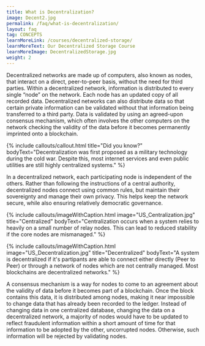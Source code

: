 ```yaml
---
title: What is Decentralization?
image: Decent2.jpg
permalink: /faq/what-is-decentralization/
layout: faq
tag: CONCEPTS
learnMoreLink: /courses/decentralized-storage/
learnMoreText: Our Decentralized Storage Course
learnMoreImage: DecentralizedStorage.jpg
weight: 2
---
```


Decentralized networks are made up of computers, also known as nodes, that interact on a direct, peer-to-peer basis, without the need for third parties. Within a decentralized network, information is distributed to every single “node” on the network. Each node has an updated copy of all recorded data. Decentralized networks can also distribute data so that certain private information can be validated without that information being transferred to a third party. Data is validated by using an agreed-upon consensus mechanism, which often involves the other computers on the network checking the validity of the data before it becomes permanently imprinted onto a blockchain.

{% include callouts/callout.html
    title="Did you know?"
    bodyText="Decentralization was first proposed as a military technology during the cold war. Despite this, most internet services and even public utilities are still highly centralized systems."
%}

In a decentralized network, each participating node is independent of the others. Rather than following the instructions of a central authority, decentralized nodes connect using common rules, but maintain their sovereignty and manage their own privacy. This helps keep the network secure, while also ensuring relatively democratic governance.

{% include callouts/imageWithCaption.html
    image="US_Centralization.jpg"
    title="Centralized"
    bodyText="Centralization occurs when a system relies to heavily on a small number of relay nodes. This can lead to reduced stability if the core nodes are mismanaged."
%}

{% include callouts/imageWithCaption.html
    image="US_Decentralization.jpg"
    title="Decentralized"
    bodyText="A system is decentralized if it's partipants are able to connect either directly (Peer to Peer) or through a network of nodes which are not centrally managed. Most blockchains are decentralized networks."
%}

A consensus mechanism is a way for nodes to come to an agreement about the validity of data before it becomes part of a blockchain. Once the block contains this data, it is distributed among nodes, making it near impossible to change data that has already been recorded to the ledger. Instead of changing data in one centralized database, changing the data on a decentralized network, a majority of nodes would have to be updated to reflect fraudulent information within a short amount of time for that information to be adopted by the other, uncorrupted nodes. Otherwise, such information will be rejected by validating nodes.
